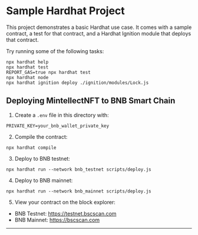 # Sample Hardhat Project

This project demonstrates a basic Hardhat use case. It comes with a sample contract, a test for that contract, and a Hardhat Ignition module that deploys that contract.

Try running some of the following tasks:

```shell
npx hardhat help
npx hardhat test
REPORT_GAS=true npx hardhat test
npx hardhat node
npx hardhat ignition deploy ./ignition/modules/Lock.js
```

## Deploying MintellectNFT to BNB Smart Chain

1. Create a `.env` file in this directory with:

```
PRIVATE_KEY=your_bnb_wallet_private_key
```

2. Compile the contract:

```
npx hardhat compile
```

3. Deploy to BNB testnet:

```
npx hardhat run --network bnb_testnet scripts/deploy.js
```

4. Deploy to BNB mainnet:

```
npx hardhat run --network bnb_mainnet scripts/deploy.js
```

5. View your contract on the block explorer:

- BNB Testnet: https://testnet.bscscan.com
- BNB Mainnet: https://bscscan.com

---
